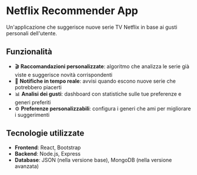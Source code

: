 # Netflix Recommender App

Un'applicazione che suggerisce nuove serie TV Netflix in base ai gusti personali dell'utente.

## Funzionalità

- 🎬 **Raccomandazioni personalizzate**: algoritmo che analizza le serie già viste e suggerisce novità corrispondenti
- 🔔 **Notifiche in tempo reale**: avvisi quando escono nuove serie che potrebbero piacerti
- 📊 **Analisi dei gusti**: dashboard con statistiche sulle tue preferenze e generi preferiti
- ⚙️ **Preferenze personalizzabili**: configura i generi che ami per migliorare i suggerimenti

## Tecnologie utilizzate

- **Frontend**: React, Bootstrap
- **Backend**: Node.js, Express
- **Database**: JSON (nella versione base), MongoDB (nella versione avanzata)
